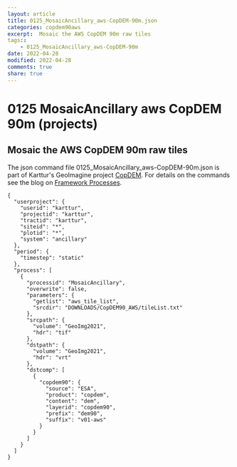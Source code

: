 ```yaml
---
layout: article
title: 0125_MosaicAncillary_aws-CopDEM-90m.json
categories: copdem90aws
excerpt:  Mosaic the AWS CopDEM 90m raw tiles
tags:: 
    - 0125_MosaicAncillary_aws-CopDEM-90m
date: 2022-04-28
modified: 2022-04-28
comments: true
share: true
---
```


# 0125 MosaicAncillary aws CopDEM 90m (projects)

##  Mosaic the AWS CopDEM 90m raw tiles

The json command file <span class='file'>0125_MosaicAncillary_aws-CopDEM-90m.json</span> is part of Karttur's GeoImagine project [<span class='project'>CopDEM</span>](https://karttur.github.io/geoimagine03-proj-copdem/index.html). For details on the commands see the blog on [Framework Processes](https://karttur.github.io/geoimagine03-docs-procpack/).

```
{
  "userproject": {
    "userid": "karttur",
    "projectid": "karttur",
    "tractid": "karttur",
    "siteid": "*",
    "plotid": "*",
    "system": "ancillary"
  },
  "period": {
    "timestep": "static"
  },
  "process": [
    {
      "processid": "MosaicAncillary",
      "overwrite": false,
      "parameters": {
        "getlist": "aws_tile_list",
        "srcdir": "DOWNLOADS/CopDEM90_AWS/tileList.txt"
      },
      "srcpath": {
        "volume": "GeoImg2021",
        "hdr": "tif"
      },
      "dstpath": {
        "volume": "GeoImg2021",
        "hdr": "vrt"
      },
      "dstcomp": [
        {
          "copdem90": {
            "source": "ESA",
            "product": "copdem",
            "content": "dem",
            "layerid": "copdem90",
            "prefix": "dem90",
            "suffix": "v01-aws"
          }
        }
      ]
    }
  ]
}
```
